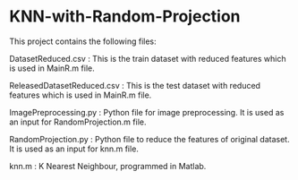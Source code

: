 # KNN-with-Random-Projection
This project contains the following files:

DatasetReduced.csv : This is the train dataset with reduced features which is used in MainR.m file.

ReleasedDatasetReduced.csv : This is the test dataset with reduced features which is used in MainR.m file.

ImagePreprocessing.py : Python file for image preprocessing. It is used as an input for RandomProjection.m file.

RandomProjection.py : Python file to reduce the features of original dataset. It is used as an input for knn.m file.

knn.m : K Nearest Neighbour, programmed in Matlab.
 
